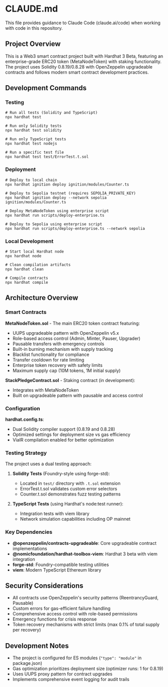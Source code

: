 # CLAUDE.md

This file provides guidance to Claude Code (claude.ai/code) when working with code in this repository.

## Project Overview

This is a Web3 smart contract project built with Hardhat 3 Beta, featuring an enterprise-grade ERC20 token (MetaNodeToken) with staking functionality. The project uses Solidity 0.8.19/0.8.28 with OpenZeppelin upgradeable contracts and follows modern smart contract development practices.

## Development Commands

### Testing
```shell
# Run all tests (Solidity and TypeScript)
npx hardhat test

# Run only Solidity tests
npx hardhat test solidity

# Run only TypeScript tests
npx hardhat test nodejs

# Run a specific test file
npx hardhat test test/ErrorTest.t.sol
```

### Deployment
```shell
# Deploy to local chain
npx hardhat ignition deploy ignition/modules/Counter.ts

# Deploy to Sepolia testnet (requires SEPOLIA_PRIVATE_KEY)
npx hardhat ignition deploy --network sepolia ignition/modules/Counter.ts

# Deploy MetaNodeToken using enterprise script
npx hardhat run scripts/deploy-enterprise.ts

# Deploy to Sepolia using enterprise script
npx hardhat run scripts/deploy-enterprise.ts --network sepolia
```

### Local Development
```shell
# Start local Hardhat node
npx hardhat node

# Clean compilation artifacts
npx hardhat clean

# Compile contracts
npx hardhat compile
```

## Architecture Overview

### Smart Contracts

**MetaNodeToken.sol** - The main ERC20 token contract featuring:
- UUPS upgradeable pattern with OpenZeppelin v5.x
- Role-based access control (Admin, Minter, Pauser, Upgrader)
- Pausable transfers with emergency controls
- Built-in burning mechanism with supply tracking
- Blacklist functionality for compliance
- Transfer cooldown for rate limiting
- Enterprise token recovery with safety limits
- Maximum supply cap (10M tokens, 1M initial supply)

**StackPledgeContract.sol** - Staking contract (in development):
- Integrates with MetaNodeToken
- Built on upgradeable pattern with pausable and access control

### Configuration

**hardhat.config.ts**:
- Dual Solidity compiler support (0.8.19 and 0.8.28)
- Optimized settings for deployment size vs gas efficiency
- ViaIR compilation enabled for better optimization

### Testing Strategy

The project uses a dual testing approach:
1. **Solidity Tests** (Foundry-style using forge-std):
   - Located in `test/` directory with `.t.sol` extension
   - ErrorTest.t.sol validates custom error selectors
   - Counter.t.sol demonstrates fuzz testing patterns

2. **TypeScript Tests** (using Hardhat's node:test runner):
   - Integration tests with viem library
   - Network simulation capabilities including OP mainnet

### Key Dependencies

- **@openzeppelin/contracts-upgradeable**: Core upgradeable contract implementations
- **@nomicfoundation/hardhat-toolbox-viem**: Hardhat 3 beta with viem integration
- **forge-std**: Foundry-compatible testing utilities
- **viem**: Modern TypeScript Ethereum library

## Security Considerations

- All contracts use OpenZeppelin's security patterns (ReentrancyGuard, Pausable)
- Custom errors for gas-efficient failure handling
- Comprehensive access control with role-based permissions
- Emergency functions for crisis response
- Token recovery mechanisms with strict limits (max 0.1% of total supply per recovery)

## Development Notes

- The project is configured for ES modules (`"type": "module"` in package.json)
- Gas optimization prioritizes deployment size (optimizer runs: 1 for 0.8.19)
- Uses UUPS proxy pattern for contract upgrades
- Implements comprehensive event logging for audit trails